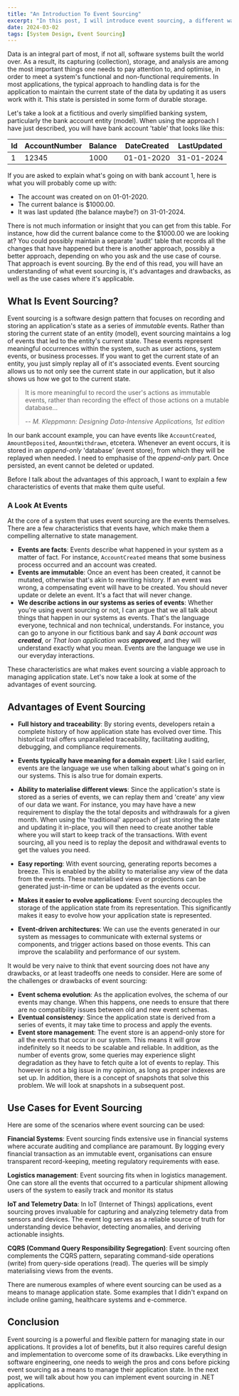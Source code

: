 ```yaml
---
title: "An Introduction To Event Sourcing"
excerpt: "In this post, I will introduce event sourcing, a different way to manage application state.s"
date: 2024-03-02
tags: [System Design, Event Sourcing]
---
```


Data is an integral part of most, if not all, software systems built the world over. As a result, its capturing (collection), storage, and analysis are among the most important things one needs to pay attention to, and optimise, in order to meet a system's functional and non-functional requirements. In most applications, the typical approach to handling data is for the application to maintain the current state of the data by updating it as users work with it. This state is persisted in some form of durable storage.

Let's take a look at a fictitious and overly simplified banking system, particularly the bank account entity (model). When using the approach I have just described, you will have bank account 'table' that looks like this:

| Id  | AccountNumber | Balance | DateCreated | LastUpdated |
| --- | ------------- | ------- | ----------- | ----------- |
| 1   | 12345         | 1000    | 01-01-2020  | 31-01-2024  |

If you are asked to explain what's going on with bank account 1, here is what you will probably come up with:

- The account was created on on 01-01-2020.
- The current balance is $1000.00.
- It was last updated (the balance maybe?) on 31-01-2024.

There is not much information or insight that you can get from this table. For instance, how did the current balance come to the $1000.00 we are looking at? You could possibly maintain a separate 'audit' table that records all the changes that have happened but there is another approach, possibly a better approach, depending on who you ask and the use case of course. That approach is event sourcing. By the end of this read, you will have an understanding of what event sourcing is, it's advantages and drawbacks, as well as the use cases where it's applicable.

## What Is Event Sourcing?

Event sourcing is a software design pattern that focuses on recording and storing an application's state as a series of _immutable_ events. Rather than storing the current state of an entity (model), event sourcing maintains a log of events that led to the entity's current state. These events represent meaningful occurrences within the system, such as user actions, system events, or business processes. If you want to get the current state of an entity, you just simply replay all of it's associated events. Event sourcing allows us to not only see the current state in our application, but it also shows us how we got to the current state.

> It is more meaningful to record the user's actions as immutable events, rather than recording the effect of those actions on a mutable database…
>
> -- _M. Kleppmann: Designing Data-Intensive Applications, 1st edition_

In our bank account example, you can have events like `AccountCreated`, `AmountDeposited`, `AmountWithdrawn`, etcetera. Whenever an event occurs, it is stored in an _append-only_ 'database' (event store), from which they will be replayed when needed. I need to emphasise of the _append-only_ part. Once persisted, an event cannot be deleted or updated.

Before I talk about the advantages of this approach, I want to explain a few characteristics of events that make them quite useful.

### A Look At Events

At the core of a system that uses event sourcing are the events themselves. There are a few characteristics that events have, which make them a compelling alternative to state management.

- **Events are facts**: Events describe what happened in your system as a matter of fact. For instance, `AccountCreated` means that some business process occurred and an account was created.
- **Events are immutable**: Once an event has been created, it cannot be mutated, otherwise that's akin to rewriting history. If an event was wrong, a compensating event will have to be created. You should never update or delete an event. It's a fact that will never change.
- **We describe actions in our systems as series of events**: Whether you're using event sourcing or not, I can argue that we all talk about things that happen in our systems as events. That's the language everyone, technical and non technical, understands. For instance, you can go to anyone in our fictitious bank and say _A bank account was **created**_, or _That loan application was **approved**_, and they will understand exactly what you mean. Events are the language we use in our everyday interactions.

These characteristics are what makes event sourcing a viable approach to managing application state. Let's now take a look at some of the advantages of event sourcing.

## Advantages of Event Sourcing

- **Full history and traceability**: By storing events, developers retain a complete history of how application state has evolved over time. This historical trail offers unparalleled traceability, facilitating auditing, debugging, and compliance requirements.

- **Events typically have meaning for a domain expert**: Like I said earlier, events are the language we use when talking about what's going on in our systems. This is also true for domain experts.
- **Ability to materialise different views**: Since the application's state is stored as a series of events, we can replay them and 'create' any view of our data we want. For instance, you may have have a new requirement to display the the total deposits and withdrawals for a given month. When using the 'traditional' approach of just storing the state and updating it in-place, you will then need to create another table where you will start to keep track of the transactions. With event sourcing, all you need is to replay the deposit and withdrawal events to get the values you need.
- **Easy reporting**: With event sourcing, generating reports becomes a breeze. This is enabled by the ability to materialise any view of the data from the events. These materialised views or projections can be generated just-in-time or can be updated as the events occur.
- **Makes it easier to evolve applications**: Event sourcing decouples the storage of the application state from its representation. This significantly makes it easy to evolve how your application state is represented.
- **Event-driven architectures**: We can use the events generated in our system as messages to communicate with external systems or components, and trigger actions based on those events. This can improve the scalability and performance of our system.

It would be very naive to think that event sourcing does not have any drawbacks, or at least tradeoffs one needs to consider. Here are some of the challenges or drawbacks of event sourcing:

- **Event schema evolution**: As the application evolves, the schema of our events may change. When this happens, one needs to ensure that there are no compatibility issues between old and new event schemas.
- **Eventual consistency**: Since the application state is derived from a series of events, it may take time to process and apply the events.
- **Event store management**: The event store is an append-only store for all the events that occur in our system. This means it will grow indefinitely so it needs to be scalable and reliable. In addition, as the number of events grow, some queries may experience slight degradation as they have to fetch quite a lot of events to replay. This however is not a big issue in my opinion, as long as proper indexes are set up. In addition, there is a concept of snapshots that solve this problem. We will look at snapshots in a subsequent post.

## Use Cases for Event Sourcing

Here are some of the scenarios where event sourcing can be used:

**Financial Systems**: Event sourcing finds extensive use in financial systems where accurate auditing and compliance are paramount. By logging every financial transaction as an immutable event, organisations can ensure transparent record-keeping, meeting regulatory requirements with ease.

**Logistics management**: Event sourcing fits when in logistics management. One can store all the events that occurred to a particular shipment allowing users of the system to easily track and monitor its status

**IoT and Telemetry Data**: In IoT (Internet of Things) applications, event sourcing proves invaluable for capturing and analyzing telemetry data from sensors and devices. The event log serves as a reliable source of truth for understanding device behavior, detecting anomalies, and deriving actionable insights.

**CQRS (Command Query Responsibility Segregation)**: Event sourcing often complements the CQRS pattern, separating command-side operations (write) from query-side operations (read). The queries will be simply materialising views from the events.

There are numerous examples of where event sourcing can be used as a means to manage application state. Some examples that I didn't expand on include online gaming, healthcare systems and e-commerce.

## Conclusion

Event sourcing is a powerful and flexible pattern for managing state in our applications. It provides a lot of benefits, but it also requires careful design and implementation to overcome some of its drawbacks. Like everything in software engineering, one needs to weigh the pros and cons before picking event sourcing as a means to manage their application state. In the next post, we will talk about how you can implement event sourcing in .NET applications.
